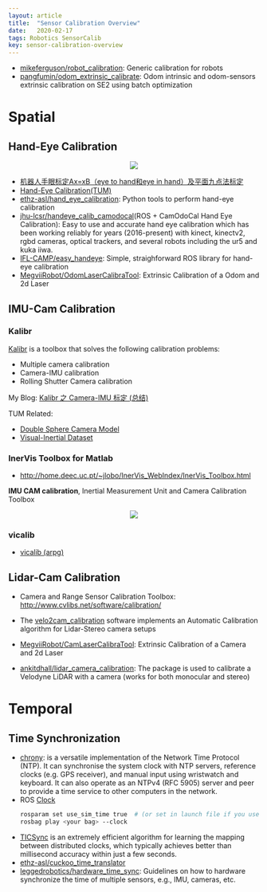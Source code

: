 ```yaml
---
layout: article
title:  "Sensor Calibration Overview"
date:   2020-02-17
tags: Robotics SensorCalib
key: sensor-calibration-overview
---
```


* [mikeferguson/robot_calibration](https://github.com/mikeferguson/robot_calibration): Generic calibration for robots
* [pangfumin/odom_extrinsic_calibrate](https://github.com/pangfumin/odom_extrinsic_calibrate): Odom intrinsic and odom-sensors extrinsic calibration on SE2 using batch optimization

# Spatial

## Hand-Eye Calibration

<p align="center">
  <img src="../images/robot/robot_calib.jpg"/>
</p>

* [机器人手眼标定Ax=xB（eye to hand和eye in hand）及平面九点法标定](https://blog.csdn.net/yaked/article/details/77161160)
* [Hand-Eye Calibration(TUM)](http://campar.in.tum.de/Chair/HandEyeCalibration)
* [ethz-asl/hand_eye_calibration](https://github.com/ethz-asl/hand_eye_calibration):
Python tools to perform hand-eye calibration
* [jhu-lcsr/handeye_calib_camodocal](https://github.com/jhu-lcsr/handeye_calib_camodocal)(ROS + CamOdoCal Hand Eye Calibration): Easy to use and accurate hand eye calibration which has been working reliably for years (2016-present) with kinect, kinectv2, rgbd cameras, optical trackers, and several robots including the ur5 and kuka iiwa.
* [IFL-CAMP/easy_handeye](https://github.com/IFL-CAMP/easy_handeye): Simple, straighforward ROS library for hand-eye calibration
* [MegviiRobot/OdomLaserCalibraTool](https://github.com/MegviiRobot/OdomLaserCalibraTool): Extrinsic Calibration of a Odom and 2d Laser


## IMU-Cam Calibration

### Kalibr

[Kalibr](https://github.com/ethz-asl/kalibr) is a toolbox that solves the following calibration problems:  

* Multiple camera calibration
* Camera-IMU calibration
* Rolling Shutter Camera calibration

My Blog: [Kalibr 之 Camera-IMU 标定 (总结)](https://blog.csdn.net/u011178262/article/details/83316968)

TUM Related:

* [Double Sphere Camera Model](https://vision.in.tum.de/research/vslam/double-sphere)
* [Visual-Inertial Dataset](https://vision.in.tum.de/data/datasets/visual-inertial-dataset)

### InerVis Toolbox for Matlab

* http://home.deec.uc.pt/~jlobo/InerVis_WebIndex/InerVis_Toolbox.html

**IMU CAM calibration**, Inertial Measurement Unit and Camera Calibration Toolbox

<p align="center">
  <img src="http://home.deec.uc.pt/~jlobo/InerVis_WebIndex/imu_cam_menu.gif">
</p>

### vicalib

* [vicalib (arpg)](https://github.com/arpg/vicalib)

## Lidar-Cam Calibration

* Camera and Range Sensor Calibration Toolbox: http://www.cvlibs.net/software/calibration/

* The [velo2cam_calibration](https://github.com/beltransen/velo2cam_calibration) software implements an Automatic Calibration algorithm for Lidar-Stereo camera setups

* [MegviiRobot/CamLaserCalibraTool](https://github.com/MegviiRobot/CamLaserCalibraTool): Extrinsic Calibration of a Camera and 2d Laser

* [ankitdhall/lidar_camera_calibration](https://github.com/ankitdhall/lidar_camera_calibration): The package is used to calibrate a Velodyne LiDAR with a camera (works for both monocular and stereo)


# Temporal

## Time Synchronization

* [chrony](https://chrony.tuxfamily.org/): is a versatile implementation of the Network Time Protocol (NTP). It can synchronise the system clock with NTP servers, reference clocks (e.g. GPS receiver), and manual input using wristwatch and keyboard. It can also operate as an NTPv4 (RFC 5905) server and peer to provide a time service to other computers in the network.  
* ROS [Clock](http://wiki.ros.org/Clock)
  ```bash
  rosparam set use_sim_time true  # (or set in launch file if you use one)
  rosbag play <your bag> --clock
  ```
* [TICSync](https://ori.ox.ac.uk/ticsync/) is an extremely efficient algorithm for learning the mapping between distributed clocks, which typically achieves better than millisecond accuracy within just a few seconds.
* [ethz-asl/cuckoo_time_translator](https://github.com/ethz-asl/cuckoo_time_translator)
* [leggedrobotics/hardware_time_sync](https://github.com/leggedrobotics/hardware_time_sync): Guidelines on how to hardware synchronize the time of multiple sensors, e.g., IMU, cameras, etc.
